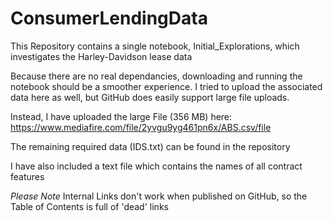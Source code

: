 # ConsumerLendingData

This Repository contains a single notebook, Initial_Explorations, which investigates the Harley-Davidson lease data

Because there are no real dependancies, downloading and running the notebook should be a smoother experience. I tried to upload the associated data here as well, but GitHub does easily support large file uploads. 

Instead, I have uploaded the large File (356 MB) here: https://www.mediafire.com/file/2yvgu9yg461pn6x/ABS.csv/file
 
The remaining required data (IDS.txt) can be found in the repository 

I have also included a text file which contains the names of all contract features
  
*Please Note* Internal Links don't work when published on GitHub, so the Table of Contents is full of 'dead' links

